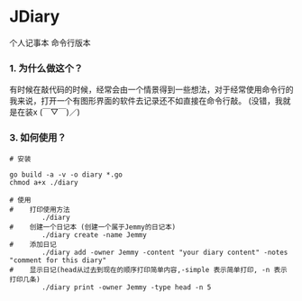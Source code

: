 # JDiary
  个人记事本  命令行版本

### 1. 为什么做这个？
有时候在敲代码的时候，经常会由一个情景得到一些想法，对于经常使用命令行的我来说，打开一个有图形界面的软件去记录还不如直接在命令行敲。
(没错，我就是在装x (￣▽￣)／)

### 3. 如何使用？
```shell script
# 安装 

go build -a -v -o diary *.go
chmod a+x ./diary

# 使用
#    打印使用方法
        ./diary 
#    创建一个日记本 (创建一个属于Jemmy的日记本)
        ./diary create -name Jemmy
#    添加日记
        ./diary add -owner Jemmy -content "your diary content" -notes "comment for this diary"
#    显示日记(head从过去到现在的顺序打印简单内容,-simple 表示简单打印, -n 表示打印几条)
        ./diary print -owner Jemmy -type head -n 5
```